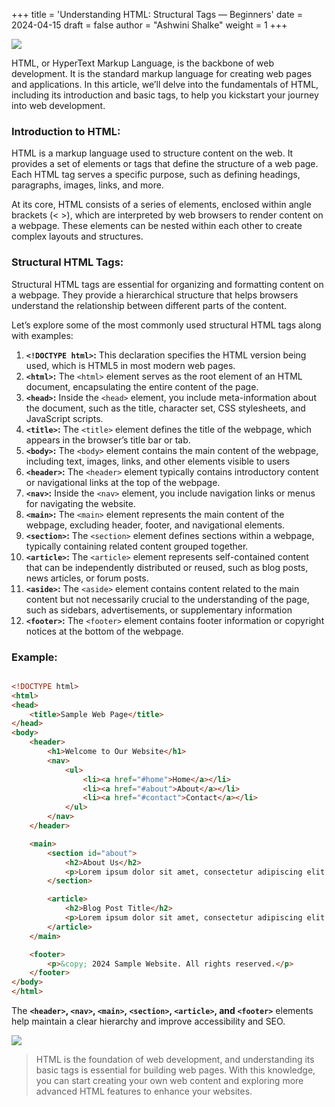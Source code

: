 +++
title = 'Understanding HTML: Structural Tags — Beginners'
date = 2024-04-15
draft = false
author = "Ashwini Shalke"
weight = 1
+++



![](https://cdn-images-1.medium.com/max/1600/1*cgj7j0bkyCplP9hpFG43Wg.png)

HTML, or HyperText Markup Language, is the backbone of web development. It is the standard markup language for creating web pages and applications. In this article, we’ll delve into the fundamentals of HTML, including its introduction and basic tags, to help you kickstart your journey into web development.

### Introduction to HTML:

HTML is a markup language used to structure content on the web. It provides a set of elements or tags that define the structure of a web page. Each HTML tag serves a specific purpose, such as defining headings, paragraphs, images, links, and more.

At its core, HTML consists of a series of elements, enclosed within angle brackets (< >), which are interpreted by web browsers to render content on a webpage. These elements can be nested within each other to create complex layouts and structures.

### Structural HTML Tags:

Structural HTML tags are essential for organizing and formatting content on a webpage. They provide a hierarchical structure that helps browsers understand the relationship between different parts of the content.

Let’s explore some of the most commonly used structural HTML tags along with examples:

1.  **`<!DOCTYPE html>`:** This declaration specifies the HTML version being used, which is HTML5 in most modern web pages.
2.  **`<html>`:** The `<html>` element serves as the root element of an HTML document, encapsulating the entire content of the page.
3.  **`<head>`:** Inside the `<head>` element, you include meta-information about the document, such as the title, character set, CSS stylesheets, and JavaScript scripts.
4.  **`<title>`:** The `<title>` element defines the title of the webpage, which appears in the browser’s title bar or tab.
5.  **`<body>`:** The `<body>` element contains the main content of the webpage, including text, images, links, and other elements visible to users
6.  **`<header>`:** The `<header>` element typically contains introductory content or navigational links at the top of the webpage.
7.  **`<nav>`:** Inside the `<nav>` element, you include navigation links or menus for navigating the website.
8.  **`<main>`:** The `<main>` element represents the main content of the webpage, excluding header, footer, and navigational elements.
9.  **`<section>`:** The `<section>` element defines sections within a webpage, typically containing related content grouped together.
10.  **`<article>`:** The `<article>` element represents self-contained content that can be independently distributed or reused, such as blog posts, news articles, or forum posts.
11.  **`<aside>`:** The `<aside>` element contains content related to the main content but not necessarily crucial to the understanding of the page, such as sidebars, advertisements, or supplementary information
12.  **`<footer>`:** The `<footer>` element contains footer information or copyright notices at the bottom of the webpage.

### Example:

```html

<!DOCTYPE html>
<html>
<head>
    <title>Sample Web Page</title>
</head>
<body>
    <header>
        <h1>Welcome to Our Website</h1>
        <nav>
            <ul>
                <li><a href="#home">Home</a></li>
                <li><a href="#about">About</a></li>
                <li><a href="#contact">Contact</a></li>
            </ul>
        </nav>
    </header>

    <main>
        <section id="about">
            <h2>About Us</h2>
            <p>Lorem ipsum dolor sit amet, consectetur adipiscing elit. Sed aliquet ac urna non ultricies.</p>
        </section>

        <article>
            <h2>Blog Post Title</h2>
            <p>Lorem ipsum dolor sit amet, consectetur adipiscing elit. Sed aliquet ac urna non ultricies.</p>
        </article>
    </main>

    <footer>
        <p>&copy; 2024 Sample Website. All rights reserved.</p>
    </footer>
</body>
</html>
```

The **`<header>`, `<nav>`, `<main>`, `<section>`, `<article>`, and `<footer>`** elements help maintain a clear hierarchy and improve accessibility and SEO.


![](https://cdn-images-1.medium.com/max/2400/1*a2pyQsWxHes7XoGKU-LQzQ.png)


> HTML is the foundation of web development, and understanding its basic tags is essential for building web pages. With this knowledge, you can start creating your own web content and exploring more advanced HTML features to enhance your websites.